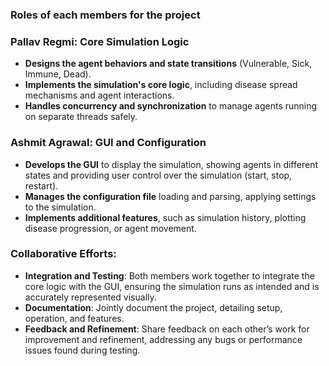 ### Roles of each members for the project

### Pallav Regmi: Core Simulation Logic
- **Designs the agent behaviors and state transitions** (Vulnerable, Sick, Immune, Dead).
- **Implements the simulation's core logic**, including disease spread mechanisms and agent interactions.
- **Handles concurrency and synchronization** to manage agents running on separate threads safely.

### Ashmit Agrawal: GUI and Configuration
- **Develops the GUI** to display the simulation, showing agents in different states and providing user control over the simulation (start, stop, restart).
- **Manages the configuration file** loading and parsing, applying settings to the simulation.
- **Implements additional features**, such as simulation history, plotting disease progression, or agent movement.

### Collaborative Efforts:
- **Integration and Testing**: Both members work together to integrate the core logic with the GUI, ensuring the simulation runs as intended and is accurately represented visually.
- **Documentation**: Jointly document the project, detailing setup, operation, and features.
- **Feedback and Refinement**: Share feedback on each other’s work for improvement and refinement, addressing any bugs or performance issues found during testing.
